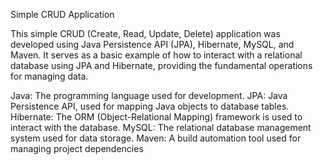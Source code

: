 Simple CRUD Application

This simple CRUD (Create, Read, Update, Delete) application was developed using Java Persistence API (JPA), Hibernate, MySQL, and Maven. It serves as a basic example of how to interact with a relational database using JPA and Hibernate, providing the fundamental operations for managing data.

Java: The programming language used for development.
JPA: Java Persistence API, used for mapping Java objects to database tables.
Hibernate: The ORM (Object-Relational Mapping) framework is used to interact with the database.
MySQL: The relational database management system used for data storage.
Maven: A build automation tool used for managing project dependencies
